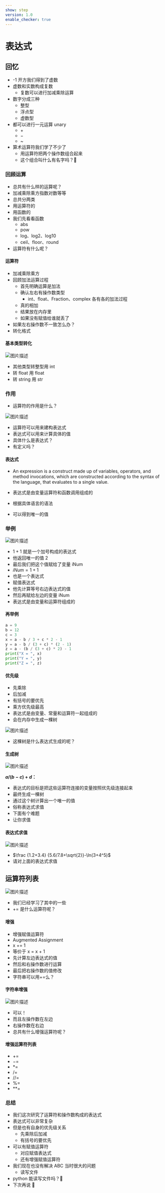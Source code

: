 ```yaml
---
show: step
version: 1.0
enable_checker: true
---
```


# 表达式

## 回忆

- -1 开方我们得到了虚数
- 虚数和实数构成复数
  - 复数可以进行加减乘除运算
- 数字分成三种
  - 整型
  - 浮点型
  - 虚数型
- 都可以进行一元运算 unary
  - $+$
  - $-$
  - ~
- 算术运算符我们学了不少了
  - 用运算符把两个操作数组合起来
  - 这个组合叫什么有名字吗？🤔

### 回顾运算

- 总共有什么样的运算呢？
- 加减乘除乘方指数对数等等
- 总共分两类
- 用运算符的
- 用函数的
- 我们先看看函数
  - abs
  - pow
  - log、log2、log10
  - ceil、floor、round
- 运算符有什么呢？

#### 运算符

- 加减乘除乘方
- 回顾加法运算过程
  - 首先明确运算是加法
  - 确认左右有操作数类型
    - int、float、Fraction、complex 各有各的加法过程
  - 真的相加
  - 结果放在内存里
  - 如果没有赋值给谁就丢了
- 如果左右操作数不一致怎么办？
- 转化格式

#### 基本类型转化

![图片描述](https://doc.shiyanlou.com/courses/uid1190679-20210822-1629601961035)

- 其他类型转整型用 int
- 转 float 用 float
- 转 string 用 str

### 作用

- 运算符的作用是什么？

![图片描述](https://doc.shiyanlou.com/courses/uid1190679-20210822-1629602321024)

- 运算符可以用来建构表达式
- 表达式可以用来计算具体的值
- 具体什么是表达式？
- 有定义吗？

#### 表达式

- An expression is a construct made up of variables, operators, and method invocations, which are constructed according to the syntax of the language, that evaluates to a single value.

- 表达式是由变量运算符和函数调用组成的
- 根据具体语言的语法
- 可以得到唯一的值

### 举例

![图片描述](https://doc.shiyanlou.com/courses/uid1190679-20210822-1629602598856)

- $1+1$ 就是一个加号构成的表达式
- 他返回唯一的值 2
- 最后我们把这个值赋给了变量 iNum
- $iNum = 1 + 1$
- 也是一个表达式
- 赋值表达式
- 他先计算等号右边表达式的值
- 然后再赋给左边的变量 iNum
- 表达式是由变量和运算符组成的

#### 再举例

```python
a = 9
b = 12
c = 3
x = a - b / 3 + c * 2 - 1
y = a - b / (3 + c) * (2 - 1)
z = a - (b / (3 + c) * 2) - 1
print("X = ", x)
print("Y = ", y)
print("Z = ", z)
```

#### 优先级

- 先乘除
- 后加减
- 有括号的要优先
- 乘方优先级最高
- 表达式是由变量、常量和运算符一起组成的
- 会在内存中生成一棵树

![图片描述](https://doc.shiyanlou.com/courses/uid1190679-20210919-1632026645268)

- 这棵树是什么表达式生成的呢？

#### 生成树

![图片描述](https://doc.shiyanlou.com/courses/uid1190679-20210919-1632026645268)

**$a / (b - c) + d$：**

- 表达式的目标是把这些运算符连接的变量按照优先级连接起来
- 最终生成一棵树
- 通过这个树计算出一个唯一的值
- 俗称表达式求值
- 下面有个难题
- 让你求值

#### 表达式求值

![图片描述](https://doc.shiyanlou.com/courses/uid1190679-20210822-1629613728592)

- $\frac {1.2+3.4} {5.6/7.8+\sqrt{2}}-\ln(3+4^5)$
- 请对上面的表达式求值

## 运算符列表

![图片描述](https://doc.shiyanlou.com/courses/uid1190679-20210822-1629602782870)

- 我们已经学习了其中的一些
- $+=$ 是什么运算符呢？

#### 增强

- 增强赋值运算符
- Augmented Assignment
- x += 1
- 等价于 x = x + 1
- 先计算左边表达式的值
- 然后和右操作数进行运算
- 最后把右操作数的值修改
- 字符串可以用+=么？

#### 字符串增强

![图片描述](https://doc.shiyanlou.com/courses/uid1190679-20210822-1629606963155)

- 可以！
- 而且左操作数在左边
- 右操作数在右边
- 总共有什么增强运算符呢？

#### 增强运算符列表

- $+=$
- $-=$
- $*=$
- $/=$
- $//=$
- %=
- $**=$

### 总结

- 我们这次研究了运算符和操作数构成的表达式
- 表达式可以非常复杂
- 但是也有自身的优先级关系
  - 先乘除后加减
  - 有括号的要优先
- 可以有赋值运算符
  - 对应赋值表达式
  - 还有增强赋值运算符
- 我们现在也没有解决 ABC 当时很大的问题
  - 读写文件
- python 能读写文件吗？🤔
- 下次再说 👋
